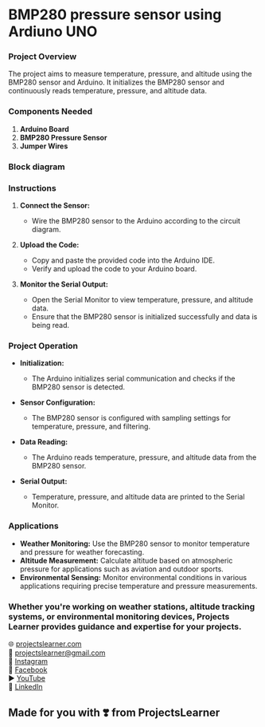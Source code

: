 # BMP280 pressure sensor using Ardiuno UNO

### Project Overview

The project aims to measure temperature, pressure, and altitude using the BMP280 sensor and Arduino. It initializes the BMP280 sensor and continuously reads temperature, pressure, and altitude data.

### Components Needed

1. **Arduino Board**
2. **BMP280 Pressure Sensor**
3. **Jumper Wires**

### Block diagram


### Instructions

1. **Connect the Sensor:**
   - Wire the BMP280 sensor to the Arduino according to the circuit diagram.

2. **Upload the Code:**
   - Copy and paste the provided code into the Arduino IDE.
   - Verify and upload the code to your Arduino board.

3. **Monitor the Serial Output:**
   - Open the Serial Monitor to view temperature, pressure, and altitude data.
   - Ensure that the BMP280 sensor is initialized successfully and data is being read.

### Project Operation

- **Initialization:**
  - The Arduino initializes serial communication and checks if the BMP280 sensor is detected.

- **Sensor Configuration:**
  - The BMP280 sensor is configured with sampling settings for temperature, pressure, and filtering.

- **Data Reading:**
  - The Arduino reads temperature, pressure, and altitude data from the BMP280 sensor.

- **Serial Output:**
  - Temperature, pressure, and altitude data are printed to the Serial Monitor.

### Applications

- **Weather Monitoring:** Use the BMP280 sensor to monitor temperature and pressure for weather forecasting.
- **Altitude Measurement:** Calculate altitude based on atmospheric pressure for applications such as aviation and outdoor sports.
- **Environmental Sensing:** Monitor environmental conditions in various applications requiring precise temperature and pressure measurements.

### Whether you're working on weather stations, altitude tracking systems, or environmental monitoring devices, Projects Learner provides guidance and expertise for your projects.

🌐 [projectslearner.com](https://www.projectslearner.com)  
📧 [projectslearner@gmail.com](mailto:projectslearner@gmail.com)  
📸 [Instagram](https://www.instagram.com/projectslearner/)  
📘 [Facebook](https://www.facebook.com/projectslearner)  
▶️ [YouTube](https://www.youtube.com/@ProjectsLearner)  
📘 [LinkedIn](https://www.linkedin.com/in/projectslearner)  

## Made for you with ❣️ from ProjectsLearner